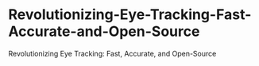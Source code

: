 # Revolutionizing-Eye-Tracking-Fast-Accurate-and-Open-Source
Revolutionizing Eye Tracking: Fast, Accurate, and Open-Source
